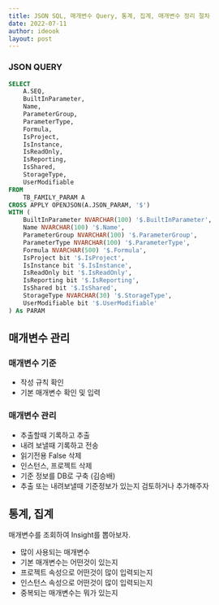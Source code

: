 ```yaml
---
title: JSON SQL, 매개변수 Query, 통계, 집계, 매개변수 정리 절차
date: 2022-07-11
author: ideook
layout: post
---
```


### JSON QUERY

```sql
SELECT
	A.SEQ,
	BuiltInParameter,
	Name,
	ParameterGroup,
	ParameterType,
	Formula,
	IsProject,
    IsInstance,
    IsReadOnly,
    IsReporting,
    IsShared,
    StorageType,
    UserModifiable
FROM
	TB_FAMILY_PARAM A
CROSS APPLY OPENJSON(A.JSON_PARAM, '$')
WITH (
    BuiltInParameter NVARCHAR(100) '$.BuiltInParameter',
    Name NVARCHAR(100) '$.Name',
    ParameterGroup NVARCHAR(100) '$.ParameterGroup',
    ParameterType NVARCHAR(100) '$.ParameterType',
    Formula NVARCHAR(500) '$.Formula',
    IsProject bit '$.IsProject',
    IsInstance bit '$.IsInstance',
    IsReadOnly bit '$.IsReadOnly',
    IsReporting bit '$.IsReporting',
    IsShared bit '$.IsShared',
    StorageType NVARCHAR(30) '$.StorageType',
    UserModifiable bit '$.UserModifiable'
) As PARAM
```

## 매개변수 관리

### 매개변수 기준

- 작성 규칙 확인
- 기본 매개변수 확인 및 입력

### 매개변수 관리

- 추출할때 기록하고 추출
- 내려 보낼때 기록하고 전송
- 읽기전용 False 삭제
- 인스턴스, 프로젝트 삭제
- 기준 정보를 DB로 구축 (김승배)
- 추출 또는 내려보낼때 기준정보가 있는지 검토하거나 추가해주자

## 통계, 집계

매개변수를 조회하여 Insight를 뽑아보자.

- 많이 사용되는 매개변수
- 기본 매개변수는 어떤것이 있는지
- 프로젝트 속성으로 어떤것이 많이 입력되는지
- 인스턴스 속성으로 어떤것이 많이 입력되는지
- 중복되는 매개변수는 뭐가 있는지